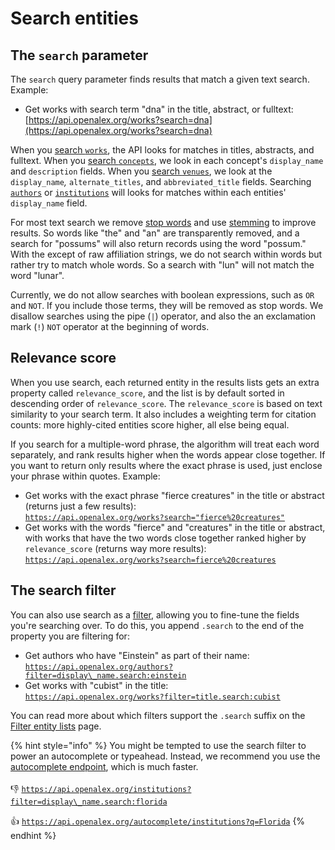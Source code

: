 # Search entities

## The `search` parameter

The `search` query parameter finds results that match a given text search. Example:

* Get works with search term "dna" in the title, abstract, or fulltext:\
  [https://api.openalex.org/works?search=dna](https://api.openalex.org/works?search=dna)

When you [search `works`](../../api-entities/works/search-works.md), the API looks for matches in titles, abstracts, and fulltext. When you [search `concepts`](../../api-entities/concepts/search-concepts.md), we look in each concept's `display_name` and `description` fields. When you [search `venues`](../../api-entities/venues/search-venues.md), we look at the `display_name`_,_ `alternate_titles`, and `abbreviated_title` fields. Searching  [`authors`](../../api-entities/authors/search-authors.md) or [`institutions`](../../api-entities/institutions/search-institutions.md) will looks for matches within each entities' `display_name` field.

For most text search we remove [stop words](https://www.elastic.co/guide/en/elasticsearch/reference/current/analysis-stop-tokenfilter.html) and use [stemming](https://en.wikipedia.org/wiki/Stemming) to improve results. So words like "the" and "an" are transparently removed, and a search for "possums" will also return records using the word "possum." With the except of raw affiliation strings, we do not search within words but rather try to match whole words. So a search with "lun" will not match the word "lunar".

Currently, we do not allow searches with boolean expressions, such as `OR` and `NOT`. If you include those terms, they will be removed as stop words. We disallow searches using the pipe (`|`) operator, and also the an exclamation mark (`!`) `NOT` operator at the beginning of words.

## Relevance score

When you use search, each returned entity in the results lists gets an extra property called `relevance_score`, and the list is by default sorted in descending order of `relevance_score`. The `relevance_score` is based on text similarity to your search term. It also includes a weighting term for citation counts: more highly-cited entities score higher, all else being equal.

If you search for a multiple-word phrase, the algorithm will treat each word separately, and rank results higher when the words appear close together. If you want to return only results where the exact phrase is used, just enclose your phrase within quotes. Example:

* Get works with the exact phrase "fierce creatures" in the title or abstract (returns just a few results):\
  [`https://api.openalex.org/works?search="fierce%20creatures"`](https://api.openalex.org/works?search=%22fierce%20creatures%22)
* Get works with the words "fierce" and "creatures" in the title or abstract, with works that have the two words close together ranked higher by `relevance_score` (returns way more results):\
  [`https://api.openalex.org/works?search=fierce%20creatures`](https://api.openalex.org/works?search=fierce%20creatures)

## The search filter

You can also use search as a [filter](broken-reference), allowing you to fine-tune the fields you're searching over. To do this, you append `.search` to the end of the property you are filtering for:

* Get authors who have "Einstein" as part of their name:\
  [`https://api.openalex.org/authors?filter=display\_name.search:einstein`](https://api.openalex.org/authors?filter=display\_name.search:einstein)
* Get works with "cubist" in the title:\
  [`https://api.openalex.org/works?filter=title.search:cubist`](https://api.openalex.org/works?filter=title.search:cubist)

You can read more about which filters support the `.search` suffix on the [Filter entity lists](broken-reference) page.

{% hint style="info" %}
You might be tempted to use the search filter to power an autocomplete or typeahead. Instead, we recommend you use the [autocomplete endpoint](autocomplete-entities.md), which is much faster.\
\
👎 [`https://api.openalex.org/institutions?filter=display\_name.search:florida`](https://api.openalex.org/institutions?filter=display\_name.search:florida) &#x20;

👍 [`https://api.openalex.org/autocomplete/institutions?q=Florida`](https://api.openalex.org/autocomplete/institutions?q=Florida)
{% endhint %}
